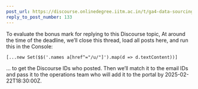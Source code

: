 ```yaml
---
post_url: https://discourse.onlinedegree.iitm.ac.in/t/ga4-data-sourcing-discussion-thread-tds-jan-2025/165959/141
reply_to_post_number: 133
---
```

To evaluate the bonus mark for replying to this Discourse topic, At around the time of the deadline, we’ll close this thread, load all posts here, and run this in the Console:

```
[...new Set($$('.names a[href^="/u/"]').map(d => d.textContent))]

```

… to get the Discourse IDs who posted. Then we’ll match it to the email IDs and pass it to the operations team who will add it to the portal by 2025-02-22T18:30:00Z.